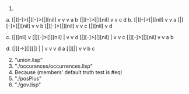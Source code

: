 1.
  a. [|][-]>[|][-]>[|][nil]
      v      v      v
      a       b    [|][-]>[|][nil]
                    v      v
                    c      d
  b. [|][-]>[|][nil]
      v      v
      a     [|][-]>[|][nil]
             v      v
             b     [|][-]>[|][nil]
                    v      v
                    c     [|][nil]
                           v
                           d

  c. [|][nil]
      v
     [|][-]>[|][nil]
      |      v
      v      d
     [|][-]>[|][nil]
      |      v
      v      c
     [|][-]>[|][nil]
      v      v
      a      b

  d. [|][->][|][|]
      |      |  v
      v      v  d
      a     [|][|]
             v  v
             b  c

2. "union.lisp"
3. "./occurances/occurrences.lisp"
4. Because (members' default truth test is #eql
5. "./posPlus"
6. "./gov.lisp"
